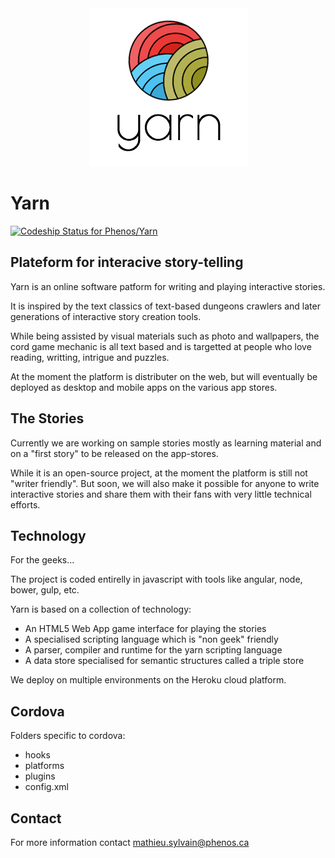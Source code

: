 <div style="text-align:center">
<img src="https://raw.githubusercontent.com/Phenos/Yarn/master/doc/images/logo-253px.png"/>
</div>

# Yarn

[ ![Codeship Status for Phenos/Yarn](https://codeship.com/projects/e6fa1bf0-691c-0133-c43d-666650db048e/status?branch=master)](https://codeship.com/projects/114404)

## Plateform for interacive story-telling

Yarn is an online software patform for writing and playing interactive stories.

It is inspired by the text classics of text-based dungeons crawlers and later
generations of interactive story creation tools.

While being assisted by visual materials such as photo and wallpapers, the cord game mechanic
is all text based and is targetted at people who love reading, writting, intrigue and puzzles.

At the moment the platform is distributer on the web, but will eventually be deployed as
desktop and mobile apps on the various app stores.


## The Stories

Currently we are working on sample stories mostly as learning material and on a "first story"
to be released on the app-stores.

While it is an open-source project, at the moment the platform is still not "writer friendly".
But soon, we will also make it possible for anyone to write interactive stories and share them with
their fans with very little technical efforts.

## Technology

For the geeks...

The project is coded entirelly in javascript with tools like angular, node, bower, gulp, etc.

Yarn is based on a collection of technology:

- An HTML5 Web App game interface for playing the stories
- A specialised scripting language which is "non geek" friendly
- A parser, compiler and runtime for the yarn scripting language
- A data store specialised for semantic structures called a triple store

We deploy on multiple environments on the Heroku cloud platform.

## Cordova

Folders specific to cordova:

- hooks
- platforms
- plugins
- config.xml

## Contact

For more information contact mathieu.sylvain@phenos.ca




